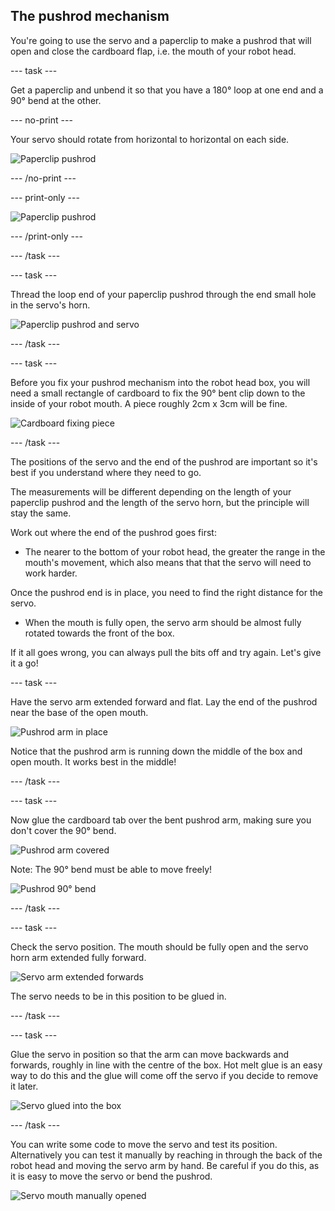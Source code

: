 ## The pushrod mechanism

You're going to use the servo and a paperclip to make a pushrod that will open and close the cardboard flap, i.e. the mouth of your robot head.

--- task ---

Get a paperclip and unbend it so that you have a 180° loop at one end and a 90° bend at the other.

--- no-print ---

Your servo should rotate from horizontal to horizontal on each side.

![Paperclip pushrod](images/pushrod_paperclip.gif)

--- /no-print ---

--- print-only ---

![Paperclip pushrod](images/pushrod_paperclip.png)

--- /print-only ---

--- /task ---

--- task ---

Thread the loop end of your paperclip pushrod through the end small hole in the servo's horn.

![Paperclip pushrod and servo](images/pushrod_pushrodAndServo.png)

--- /task ---

--- task ---

Before you fix your pushrod mechanism into the robot head box, you will need a small rectangle of cardboard to fix the 90° bent clip down to the inside of your robot mouth. A piece roughly 2cm x 3cm will be fine.

![Cardboard fixing piece](images/pushrod_cardboardTab.png)

--- /task ---

The positions of the servo and the end of the pushrod are important so it's best if you understand where they need to go.

The measurements will be different depending on the length of your paperclip pushrod and the length of the servo horn, but the principle will stay the same.

Work out where the end of the pushrod goes first:
+ The nearer to the bottom of your robot head, the greater the range in the mouth's movement, which also means that that the servo will need to work harder. 

Once the pushrod end is in place, you need to find the right distance for the servo.
+ When the mouth is fully open, the servo arm should be almost fully rotated towards the front of the box.

If it all goes wrong, you can always pull the bits off and try again. Let's give it a go!

--- task ---

Have the servo arm extended forward and flat. Lay the end of the pushrod near the base of the open mouth.

![Pushrod arm in place](images/pushrod_armInPlace.png)

Notice that the pushrod arm is running down the middle of the box and open mouth. It works best in the middle!

--- /task ---

--- task ---

Now glue the cardboard tab over the bent pushrod arm, making sure you don't cover the 90° bend.

![Pushrod arm covered](images/pushrod_armFixed.png)

Note: The 90° bend must be able to move freely!

![Pushrod 90° bend](images/pushrod_armBend.png)

--- /task ---

--- task ---

Check the servo position. The mouth should be fully open and the servo horn arm extended fully forward.

![Servo arm extended forwards](images/pushrod_servoForwards.png)

The servo needs to be in this position to be glued in.

--- /task ---

--- task ---

Glue the servo in position so that the arm can move backwards and forwards, roughly in line with the centre of the box. Hot melt glue is an easy way to do this and the glue will come off the servo if you decide to remove it later.

![Servo glued into the box](images/pushrod_servoFixed.png)

--- /task ---

You can write some code to move the servo and test its position. Alternatively you can test it manually by reaching in through the back of the robot head and moving the servo arm by hand. Be careful if you do this, as it is easy to move the servo or bend the pushrod.

![Servo mouth manually opened](images/pushrod_servoManuallyOpened.png)
